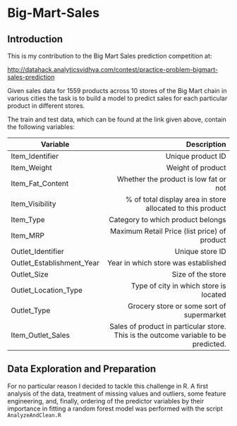 # Big-Mart-Sales

## Introduction

This is my contribution to the Big Mart Sales prediction competition at:

http://datahack.analyticsvidhya.com/contest/practice-problem-bigmart-sales-prediction

Given sales data for 1559 products across 10 stores of the Big Mart chain in various cities the task is to build a model to predict sales for each particular product in different stores.

The train and test data, which can be found at the link given above, contain the following variables:

| Variable | Description |
|----------|------------:|
| Item_Identifier | Unique product ID|
| Item_Weight | Weight of product |
| Item_Fat_Content | Whether the product is low fat or not|
| Item_Visibility | % of total display area in store allocated to this product |
| Item_Type | Category to which product belongs|
| Item_MRP | Maximum Retail Price (list price) of product|
| Outlet_Identifier | Unique store ID |
| Outlet_Establishment_Year | Year in which store was established|
| Outlet_Size | Size of the store|
| Outlet_Location_Type | Type of city in which store is located|
| Outlet_Type | Grocery store or some sort of supermarket|
| Item_Outlet_Sales| Sales of product in particular store. This is the outcome variable to be predicted.|

## Data Exploration and Preparation
For no particular reason I decided to tackle this challenge in R. A first analysis of the data, treatment of missing values and outliers, some feature engineering, and, finally, ordering of the predictor variables by their importance in fitting a random forest model was performed with the script `AnalyzeAndClean.R`




	



